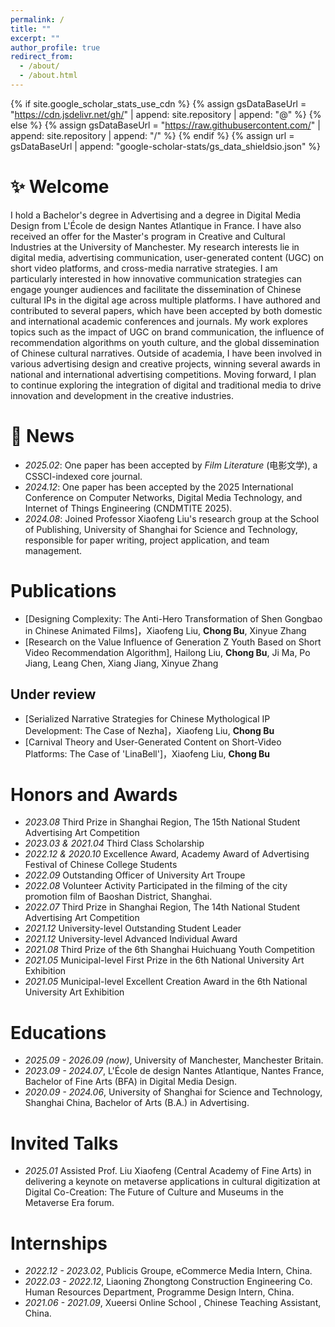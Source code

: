 ```yaml
---
permalink: /
title: ""
excerpt: ""
author_profile: true
redirect_from: 
  - /about/
  - /about.html
---
```


{% if site.google_scholar_stats_use_cdn %}
{% assign gsDataBaseUrl = "https://cdn.jsdelivr.net/gh/" | append: site.repository | append: "@" %}
{% else %}
{% assign gsDataBaseUrl = "https://raw.githubusercontent.com/" | append: site.repository | append: "/" %}
{% endif %}
{% assign url = gsDataBaseUrl | append: "google-scholar-stats/gs_data_shieldsio.json" %}

<span class='anchor' id='about-me'></span>

# ✨ Welcome
I hold a Bachelor's degree in Advertising and a degree in Digital Media Design from L'École de design Nantes Atlantique in France. I have also received an offer for the Master's program in Creative and Cultural Industries at the University of Manchester. My research interests lie in digital media, advertising communication, user-generated content (UGC) on short video platforms, and cross-media narrative strategies. I am particularly interested in how innovative communication strategies can engage younger audiences and facilitate the dissemination of Chinese cultural IPs in the digital age across multiple platforms.
I have authored and contributed to several papers, which have been accepted by both domestic and international academic conferences and journals. My work explores topics such as the impact of UGC on brand communication, the influence of recommendation algorithms on youth culture, and the global dissemination of Chinese cultural narratives.
Outside of academia, I have been involved in various advertising design and creative projects, winning several awards in national and international advertising competitions. Moving forward, I plan to continue exploring the integration of digital and traditional media to drive innovation and development in the creative industries.

# 📌 News
- *2025.02*: One paper has been accepted by *Film Literature* (电影文学), a CSSCI-indexed core journal.
- *2024.12*: One paper has been accepted by the 2025 International Conference on Computer Networks, Digital Media Technology, and Internet of Things Engineering (CNDMTITE 2025). 
- *2024.08*: Joined Professor Xiaofeng Liu's research group at the School of Publishing, University of Shanghai for Science and Technology, responsible for paper writing, project application, and team management.

#  Publications 
- [Designing Complexity: The Anti-Hero Transformation of Shen Gongbao in Chinese Animated Films]，Xiaofeng Liu, **Chong Bu**, Xinyue Zhang
- [Research on the Value Influence of Generation Z Youth Based on Short Video
Recommendation Algorithm], Hailong Liu, **Chong Bu**, Ji Ma, Po Jiang, Leang Chen, Xiang Jiang, Xinyue Zhang 
  
##  Under review 
- [Serialized Narrative Strategies for Chinese Mythological IP Development: The Case of Nezha]，Xiaofeng Liu, **Chong Bu**
- [Carnival Theory and User-Generated Content on Short-Video Platforms: The Case of 'LinaBell']，Xiaofeng Liu, **Chong Bu**

#  Honors and Awards
- *2023.08* Third Prize in Shanghai Region, The 15th National Student Advertising Art Competition
- *2023.03 & 2021.04* Third Class Scholarship
- *2022.12 & 2020.10* Excellence Award, Academy Award of Advertising Festival of Chinese College Students
- *2022.09* Outstanding Officer of University Art Troupe
- *2022.08* Volunteer Activity
  Participated in the filming of the city promotion film of Baoshan District, Shanghai.
- *2022.07* Third Prize in Shanghai Region, The 14th National Student Advertising Art Competition
- *2021.12* University-level Outstanding Student Leader
- *2021.12* University-level Advanced Individual Award
- *2021.08* Third Prize of the 6th Shanghai Huichuang Youth Competition
- *2021.05* Municipal-level First Prize in the 6th National University Art Exhibition
- *2021.05* Municipal-level Excellent Creation Award in the 6th National University Art Exhibition
  
#  Educations
- *2025.09 - 2026.09 (now)*, University of Manchester, Manchester Britain.
- *2023.09 - 2024.07*, L'École de design Nantes Atlantique, Nantes France, Bachelor of Fine Arts (BFA) in Digital Media Design.
- *2020.09 - 2024.06*, University of Shanghai for Science and Technology, Shanghai China, Bachelor of Arts (B.A.) in Advertising. 

#  Invited Talks
- *2025.01* Assisted Prof. Liu Xiaofeng (Central Academy of Fine Arts) in delivering a keynote on metaverse applications in cultural digitization at Digital Co-Creation: The Future of Culture and Museums in the Metaverse Era forum.

#  Internships
- *2022.12 - 2023.02*, Publicis Groupe, eCommerce Media Intern, China.
- *2022.03 - 2022.12*, Liaoning Zhongtong Construction Engineering Co. Human Resources Department, Programme Design Intern, China.
- *2021.06 - 2021.09*, Xueersi Online School , Chinese Teaching Assistant, China.
